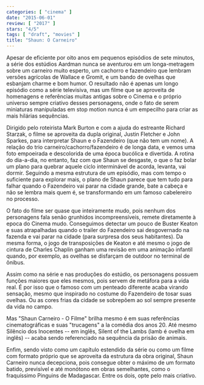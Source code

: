 ```yaml
---
categories: [ "cinema" ]
date: "2015-06-01"
review: [ "2017" ]
stars: "4/5"
tags: [ "draft", "movies" ]
title: "Shaun: O Carneiro"
---
```

Apesar de eficiente por oito anos em pequenos episódios de sete minutos,
a série dos estúdios Aardman nunca se aventurou em um longa-metragem
sobre um carneiro muito esperto, um cachorro e fazendeiro que lembram
versões agrícolas de Wallace e Gromit, e um bando de ovelhas que
esbanjam charme e bom humor. O resultado não é apenas um longo episódio
como a série televisiva, mas um filme que se aproveita de homenagens
e referências muitas antigas sobre o Cinema e o próprio universo
sempre criativo desses personagens, onde o fato de serem miniaturas
manipuladas em stop motion nunca é um empecilho para criar as mais
hilárias sequências.

Dirigido pelo roteirista Mark Burton e com a ajuda do estreante Richard
Starzak, o filme se aproveita da dupla original, Justin Fletcher e John
Sparkes, para interpretar Shaun e o Fazendeiro (que não tem um nome). A
relação do trio carneiro/cachorro/fazendeiro é de longa data, e vemos
uma foto empoeirada e descolorida de uma época bucólica e divertida. A
rotina do dia-a-dia, no entanto, faz com que Shaun se desgaste, o que o
faz bolar um plano para quebrar aquele ciclo interminável de acorda,
levanta, vai dormir. Seguindo a mesma estrutura de um episódio, mas
com tempo o suficiente para explorar mais, o plano de Shaun parece que
tem tudo para falhar quando o Fazendeiro vai parar na cidade grande,
bate a cabeça e não se lembra mais quem é, se transformando em um
famoso cabelereiro no processo.

O fato do filme ser quase que inteiramente mudo, pois nenhum dos
personagens fala senão grunhidos incompreensíveis, remete diretamente
à epoca do Cinema mudo. Conseguimos detectar um pouco de Buster Keaton
e suas atrapalhadas quando o trailer do Fazendeiro sai desgovernado na
fazenda e vai parar na cidade (para surpresa dos seus habitantes). Da
mesma forma, o jogo de transposições de Keaton e até mesmo o jogo de
cintura de Charles Chaplin ganham uma revisão em uma animação infantil
quando, por exemplo, as ovelhas se disfarçam de outdoor no terminal de
ônibus.

Assim como na série e nas produções do estúdio, os personagens
possuem funções maiores que eles mesmos, pois servem de metáfora
para a vida real. É por isso que o famoso com um penteado diferente
acaba virando sensação, mesmo que inspirado no costume do Fazendeiro
de tosar suas ovelhas. Ou as cores frias da cidade se sobrepõem ao sol
sempre presente da vida no campo.

Mas "Shaun Carneiro - O Filme" brilha mesmo é em suas referências
cinematográficas e suas "trucagens" a la comédia dos anos 20. Até
mesmo Silêncio dos Inocentes -- em inglês, Silent of the Lambs (lamb é
ovelha em inglês) -- acaba sendo referenciado na sequência da prisão
de animais.

Enfim, sendo visto como um capítulo estendido da série ou como um filme
com formato próprio que se aproveita da estrutura da obra original,
Shaun Carneiro nunca decepciona, pois consegue obter o máximo de um
formato batido, previsível e até monótono em obras semelhantes,
como o fraquíssimo Pinguins de Madagascar. Entre os dois, opte pelo
mais criativo.
